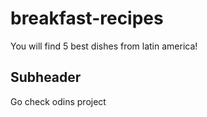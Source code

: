 # breakfast-recipes

You will find 5 best dishes from latin america!

## Subheader

Go check odins project